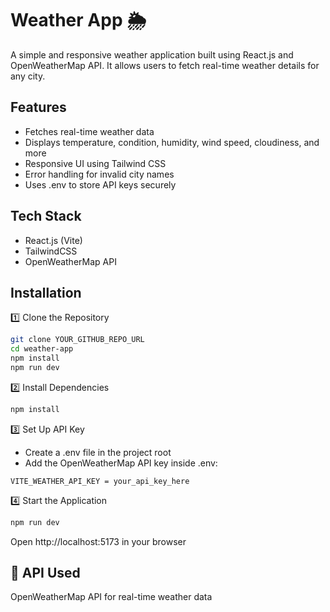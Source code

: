 # Weather App 🌦️

A simple and responsive weather application built using React.js and OpenWeatherMap API. It allows users to fetch real-time weather details for any city.

## Features
- Fetches real-time weather data
- Displays temperature, condition, humidity, wind speed, cloudiness, and more
- Responsive UI using Tailwind CSS
- Error handling for invalid city names
- Uses .env to store API keys securely

## Tech Stack
- React.js (Vite)
- TailwindCSS
- OpenWeatherMap API

## Installation
1️⃣ Clone the Repository
```bash
git clone YOUR_GITHUB_REPO_URL
cd weather-app
npm install
npm run dev
```

2️⃣ Install Dependencies

```bash
npm install
```
3️⃣ Set Up API Key
- Create a .env file in the project root
- Add the OpenWeatherMap API key inside .env:
```text
VITE_WEATHER_API_KEY = your_api_key_here
```
4️⃣ Start the Application
```bash
npm run dev
```
Open http://localhost:5173 in your browser

## 🔑 API Used
OpenWeatherMap API for real-time weather data